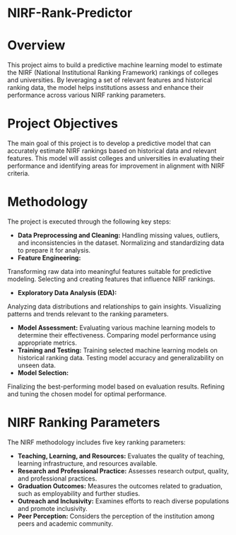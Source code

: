 # NIRF-Rank-Predictor
# Overview
This project aims to build a predictive machine learning model to estimate the NIRF (National Institutional Ranking Framework) rankings of colleges and universities. By leveraging a set of relevant features and historical ranking data, the model helps institutions assess and enhance their performance across various NIRF ranking parameters.

# Project Objectives
The main goal of this project is to develop a predictive model that can accurately estimate NIRF rankings based on historical data and relevant features. This model will assist colleges and universities in evaluating their performance and identifying areas for improvement in alignment with NIRF criteria.

# Methodology
The project is executed through the following key steps:

* **Data Preprocessing and Cleaning:**
Handling missing values, outliers, and inconsistencies in the dataset.
Normalizing and standardizing data to prepare it for analysis.
* **Feature Engineering:**

Transforming raw data into meaningful features suitable for predictive modeling.
Selecting and creating features that influence NIRF rankings.
* **Exploratory Data Analysis (EDA):**

Analyzing data distributions and relationships to gain insights.
Visualizing patterns and trends relevant to the ranking parameters.
* **Model Assessment:**
Evaluating various machine learning models to determine their effectiveness.
Comparing model performance using appropriate metrics.
* **Training and Testing:**
Training selected machine learning models on historical ranking data.
Testing model accuracy and generalizability on unseen data.
* **Model Selection:**

Finalizing the best-performing model based on evaluation results.
Refining and tuning the chosen model for optimal performance.
# NIRF Ranking Parameters
The NIRF methodology includes five key ranking parameters:

* **Teaching, Learning, and Resources:** Evaluates the quality of teaching, learning infrastructure, and resources available.
* **Research and Professional Practice:** Assesses research output, quality, and professional practices.
* **Graduation Outcomes:** Measures the outcomes related to graduation, such as employability and further studies.
* **Outreach and Inclusivity:** Examines efforts to reach diverse populations and promote inclusivity.
* **Peer Perception:** Considers the perception of the institution among peers and academic community.

